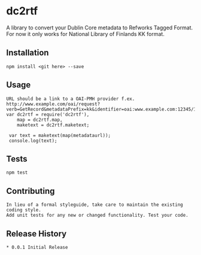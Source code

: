 dc2rtf
======

A library to convert your Dublin Core metadata to Refworks Tagged Format.
For now it only works for National Library of Finlands KK format.

## Installation
    
    npm install <git here> --save
    
    
## Usage
    URL should be a link to a OAI-PMH provider f.ex. 
    http://www.example.com/oai/request?verb=GetRecord&metadataPrefix=kk&identifier=oai:www.example.com:12345/12345
    var dc2rtf = require('dc2rtf'),
        map = dc2rtf.map,
        maketext = dc2rtf.maketext;
        
     var text = maketext(map(metadataurl));
     console.log(text);
   
## Tests
   
    npm test
    
## Contributing

    In lieu of a formal styleguide, take care to maintain the existing coding style.
    Add unit tests for any new or changed functionality. Test your code.
    
## Release History

    * 0.0.1 Initial Release
